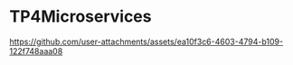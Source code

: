 # TP4Microservices

https://github.com/user-attachments/assets/ea10f3c6-4603-4794-b109-122f748aaa08

